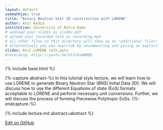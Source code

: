 ```yaml
---
layout: default
usemathjax: true
title: "Binary Neutron Star ID construction with LORENE"
author: Atul Kedia
institution: University of Notre Dame
# updload your slides as slides.pdf
# upload your recorded talk as recording.mp4
# all other files in this directory will show up as "additional files"
# alternatively you can override by uncommenting and giving an explict URL:
slides: Atul-LORENE talk.pptx
#recording: https://youtu.be/GYJzhxWWBB8
---
```

{% include base.html %}

{%-capture abstract-%}
In this tutorial style lecture, we will learn how to use LORENE to generate Binary Neutron Star (BNS) Initial Data (ID). We will discuss how to use the different Equations of state (EoS) formats acceptable to LORENE and perform necessary unit conversions. Further, we will discuss the process of forming Piecewise Polytropic EoSs.
{%-endcapture-%}

<div class="col-xs-12" markdown="1">
{% include lecture.md abstract=abstract %}

[Edit on GitHub](https://github.com/EinsteinToolkit/et2021uiuc/edit/master/{{page.path}})
</div>
